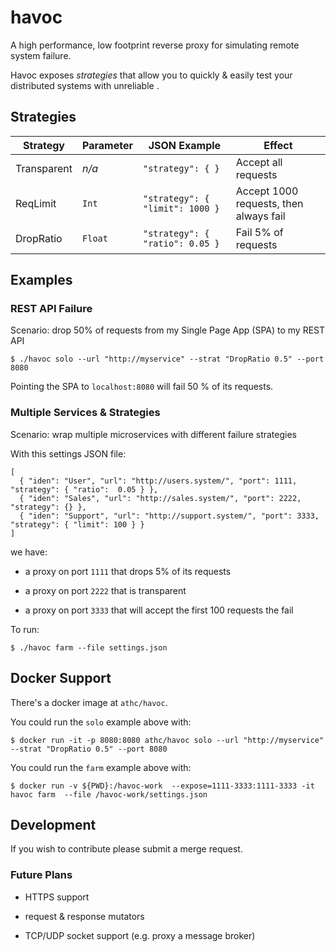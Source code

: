 # havoc

A high performance, low footprint reverse proxy for simulating remote system failure.

Havoc exposes _strategies_ that allow you to quickly & easily test your distributed systems with unreliable .

## Strategies

| Strategy | Parameter | JSON Example | Effect|
|---|---|---|---|
| Transparent | _n/a_   | `"strategy": { }` | Accept all requests |
| ReqLimit    | `Int`   | `"strategy": { "limit": 1000 }`  | Accept 1000 requests, then always fail |
| DropRatio   | `Float` | `"strategy": { "ratio": 0.05 }`  | Fail 5% of requests |

## Examples

### REST API Failure

Scenario: drop 50% of requests from my Single Page App (SPA) to my REST API

    $ ./havoc solo --url "http://myservice" --strat "DropRatio 0.5" --port 8080

Pointing the SPA to `localhost:8080` will fail 50 % of its requests.

### Multiple Services & Strategies

Scenario: wrap multiple microservices with different failure strategies

With this settings JSON file:

    [
      { "iden": "User", "url": "http://users.system/", "port": 1111, "strategy": { "ratio":  0.05 } },
      { "iden": "Sales", "url": "http://sales.system/", "port": 2222, "strategy": {} },
      { "iden": "Support", "url": "http://support.system/", "port": 3333, "strategy": { "limit": 100 } }
    ]
 we have:
 
  * a proxy on port `1111` that drops 5% of its requests
  
  * a proxy on port `2222` that is transparent
  
  * a proxy on port `3333` that will accept the first 100 requests the fail
  
To run:

    $ ./havoc farm --file settings.json

## Docker Support

There's a docker image at `athc/havoc`. 

You could run the `solo` example above with:

    $ docker run -it -p 8080:8080 athc/havoc solo --url "http://myservice" --strat "DropRatio 0.5" --port 8080

You could run the `farm` example above with:

    $ docker run -v ${PWD}:/havoc-work  --expose=1111-3333:1111-3333 -it havoc farm  --file /havoc-work/settings.json  

## Development

If you wish to contribute please submit a merge request.

### Future Plans

 * HTTPS support
 
 * request & response mutators
 
 * TCP/UDP socket support (e.g. proxy a message broker)
